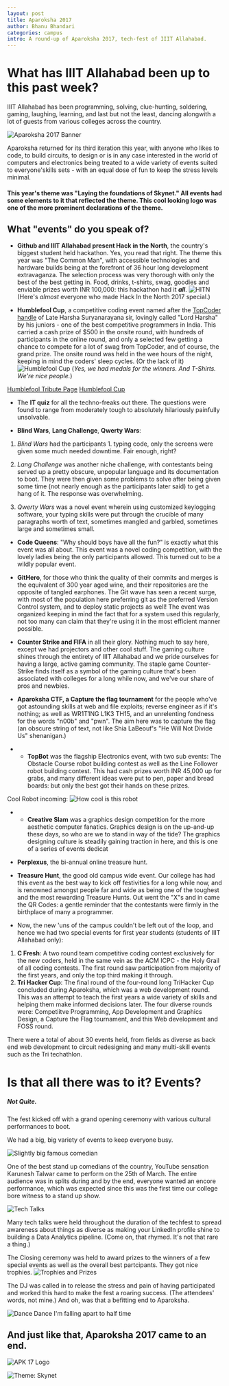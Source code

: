```yaml
---
layout: post
title: Aparoksha 2017
author: Bhanu Bhandari
categories: campus
intro: A round-up of Aparoksha 2017, tech-fest of IIIT Allahabad.
---
```

 

# What has IIIT Allahabad been up to this past week?

IIIT Allahabad has been programming, solving, clue-hunting, soldering, gaming, laughing, learning, and last but not the least, dancing alongwith a lot of guests from various colleges across the country. 

![Aparoksha 2017 Banner](https://scontent.fdel1-2.fna.fbcdn.net/v/t1.0-9/16939137_1254363627946239_301544496404808595_n.jpg?oh=639de9686fbad0a2d568ecbeb7e7552a&oe=5959121D)

Aparoksha returned for its third iteration this year, with anyone who likes to code, to build circuits, to design  or is in any case interested in the world of computers and electronics being treated to a wide variety of events suited to everyone'skills  sets - with an equal dose of fun to keep the stress levels minimal.


#### This year's theme was "Laying the foundations of Skynet." All events had some elements to it that reflected the theme. This cool looking logo was one of the more prominent declarations of the theme. 




## What "events" do you speak of?
*  **Github and IIIT Allahabad present Hack in the North**, the country's biggest student held hackathon. Yes, you read that right. The theme this year was "The Common Man", with accessible technologies and hardware builds being at the forefront of 36 hour long development extravaganza. The selection process was very thorough with only the best of the best getting in. Food, drinks, t-shirts, swag, goodies and enviable prizes worth INR 100,000: this hackathon had it ***all***. 
![HITN](https://scontent-sit4-1.xx.fbcdn.net/v/t1.0-9/17522880_399838923717299_6365669746816634182_n.jpg?oh=309de81aab37e1de420ec90f157d11b7&oe=596CB374)
(Here's *almost* everyone who made Hack In the North 2017 special.)

   
*  **Humblefool Cup**, a competitive coding event named after the [TopCoder handle](https://www.topcoder.com/members/humblefool/) of Late Harsha Suryanarayana sir, lovingly called "Lord Harsha" by his juniors - one of the best competitive programmers in India. This carried a cash prize of $500 in the onsite round, with hundreds of participants in the online round, and only a selected few getting a chance to compete for a lot of swag from TopCoder, and of course, the grand prize. The onsite round was held in the wee hours of the night, keeping in mind the coders' sleep cycles. (Or the lack of it)
![Humblefool Cup](https://scontent-sit4-1.xx.fbcdn.net/v/t1.0-9/17523367_399838833717308_6882044185022678422_n.jpg?oh=622c5799688e454e5651e0c7c666dab5&oe=594D379E)
(*Yes, we had medals for the winners. And T-Shirts. We're nice people.*)

[Humblefool Tribute Page](https://fossiiita.github.io/humblefoolcup/humblefool/humblefool.html)
[Humblefool Cup](https://fossiiita.github.io/humblefoolcup)

* The **IT quiz** for all the techno-freaks out there. The questions were found to range from moderately tough to absolutely hilariously painfully unsolvable. 

* **Blind Wars**, **Lang Challenge**, **Qwerty Wars**: 
 1. *Blind Wars* had the participants 1. typing code, only the screens were given some much needed downtime. Fair enough, right? 

 2. *Lang Challenge* was another niche challenge, with contestants being served up a pretty obscure, unpopular language and its documentation to boot. They were then given some problems to solve after being given some time (not nearly enough as the participants later said) to get a hang of it. The response was overwhelming. 
 
3. *Qwerty Wars* was a novel event wherein using customized keylogging software, your typing skills were put through the crucible of many paragraphs worth of text, sometimes mangled and garbled, sometimes large and sometimes small.   
 
* **Code Queens**: "Why should boys have all the fun?" is exactly what this event was all about. This event was a novel coding competition, with the lovely ladies being the only participants allowed. This turned out to be a wildly popular event. 

* **GitHero**, for those who think the quality of their commits and merges is the equivalent of 300 year aged wine, and their repositories are the opposite of tangled earphones.
The Git wave has seen a recent surge, with most of the population here preferring git as the preferred Version Control system, and to deploy static projects as well! The event was organized keeping in mind the fact that for a system used this regularly, not too many can claim that they're using it in the most efficient manner possible. 

* **Counter Strike and FIFA** in all their glory. Nothing much to say here, except we had projectors and other cool stuff. The gaming culture shines through the entirety of IIIT Allahabad and we pride ourselves for having a large, active gaming community. The staple game Counter-Strike finds itself as a symbol of the gaming culture that's been associated with colleges for a long while now, and we've our share of pros and newbies. 


* **Aparoksha CTF, a Capture the flag tournament** for the people who've got astounding skills at web and file exploits; reverse engineer as if it's nothing; as well as WR1T1NG L1K3 TH15, and an unrelenting fondness for the words "n00b" and "pwn". The aim here was to capture the flag (an obscure string of text, not like Shia LaBeouf's "He Will Not Divide Us" shenanigan.) 


* * **TopBot** was the flagship Electronics event, with two sub events: The Obstacle Course robot building contest as well as the Line Follower robot building contest. This had cash prizes worth INR 45,000 up for grabs, and many different ideas were put to pen, paper and bread boards: but only the best got their hands on these prizes. 

Cool Robot incoming: 
![How cool is this robot](https://scontent-sit4-1.xx.fbcdn.net/v/t1.0-9/17498929_399838527050672_4426784627955326913_n.jpg?oh=a28d173bde8823a09c4f815044779377&oe=59570604)

* * **Creative Slam** was a graphics design competition for the more aesthetic computer fanatics. Graphics design is on the up-and-up these days, so who are we to stand in way of the tide? The graphics designing culture is steadily gaining traction in here, and this is one of a series of events dedicat
* **Perplexus**, the bi-annual online treasure hunt.
* **Treasure Hunt**, the good old campus wide event. Our college has had this event as the best way to kick off festivities for a long while now, and is renowned amongst people far and wide as being one of the toughest and the most rewarding Treasure Hunts. Out went the "X"s and in came the QR Codes: a gentle reminder that the contestants were firmly in the birthplace of many a programmer. 

* Now, the new 'uns of the campus couldn't be left out of the loop, and hence we had two special events for first year students (students of IIIT Allahabad only):
1. **C Fresh**: A two round team competitive coding contest exclusively for the new coders, held in the same vein as the ACM ICPC - the Holy Grail of all coding contests. The first round saw participation from majority of the first years, and only the top third making it through. 
2. **Tri Hacker Cup**: The final round of the four-round long TriHacker Cup concluded during Aparoksha, which was a web development round. This was an attempt to teach the first years a wide variety  of skills and helping them make informed decisions later. The four diverse rounds were: Competiitve Programming, App Development and Graphics Design,    a Capture the Flag tournament, and this Web development and FOSS round. 

There were a total of about 30 events held, from fields as diverse as back end web development  to circuit redesigning and many multi-skill events such as the Tri techathlon. 

# Is that all there was to it? Events?

##### Not Quite. 
The fest kicked off with a grand opening ceremony with various cultural performances to boot.  

We had a big, big variety of events to keep everyone busy.  


![Slightly big famous comedian](https://scontent-sit4-1.xx.fbcdn.net/v/t1.0-9/17522671_399838717050653_7096135555187037424_n.jpg?oh=a16316ebace0b38a0de7f3040fa8694f&oe=59607B39)

One of the best stand up comedians of the country, YouTube sensation Karunesh Talwar came to perform on the 25th of March. The entire audience was in splits during and by the end, everyone wanted an encore performance, which was expected since this was the first time our college bore witness to a stand up show. 

![Tech Talks](https://scontent-sit4-1.xx.fbcdn.net/v/t1.0-9/17523286_399838493717342_8153103870024486071_n.jpg?oh=f0a5e5b055945b13d574a305937e65d3&oe=596B9A3B)

Many tech talks were held throughout the duration of the techfest to spread awareness about things as diverse as making your LinkedIn profile shine to building a Data Analytics pipeline. (Come on, that rhymed. It's not that rare a thing.) 


The Closing ceremony was held to award prizes to the winners of a few special events as well as the overall best partcipants.
They got nice trophies. 
![Trophies and Prizes](https://scontent-sit4-1.xx.fbcdn.net/v/t1.0-9/17426039_399839440383914_966486076016355750_n.jpg?oh=b656d4e8cfb36d57cd8101aae3e9fa1e&oe=595D5474)

The DJ was called in to release the stress and pain of having participated and worked this hard to make the fest a roaring success. (The attendees' words, not mine.) And oh, was that a befitting end to Aparoksha. 

![Dance Dance I'm falling apart to half time](https://scontent-sit4-1.xx.fbcdn.net/v/t1.0-9/17499116_399838977050627_6267884425073860755_n.jpg?oh=b7dde9908eb6d4d0327f60354b719685&oe=595B431F)


 ## And just like that, Aparoksha 2017 came to an end. 
 
 ![APK 17 Logo](https://scontent-sit4-1.xx.fbcdn.net/v/t1.0-9/17554394_399838323717359_2503658938478483130_n.jpg?oh=996768e9086c3c4231974b9b96b15971&oe=5964C521) 

![Theme: Skynet](https://scontent-sit4-1.xx.fbcdn.net/v/t1.0-9/17458246_399838953717296_1560409670839703533_n.jpg?oh=bac23cf2e52c48a4556a513507837825&oe=5956A8EC)
              

